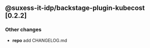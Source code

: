 ## @suxess-it-idp/backstage-plugin-kubecost [0.2.2]

### Other changes

* **repo** add CHANGELOG.md

